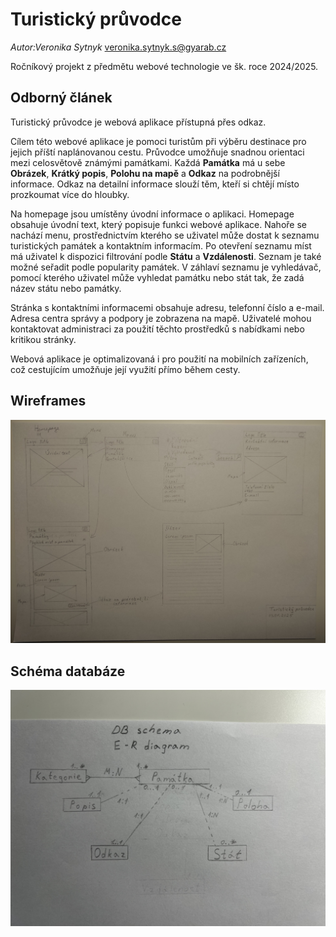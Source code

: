 # Turistický průvodce
*Autor:Veronika Sytnyk* veronika.sytnyk.s@gyarab.cz

Ročníkový projekt z předmětu webové technologie ve šk. roce 2024/2025.

## Odborný článek

Turistický průvodce je webová aplikace přístupná přes odkaz.

Cílem této webové aplikace je pomoci turistům při výběru destinace pro jejich příští naplánovanou cestu. Průvodce umožňuje snadnou orientaci mezi celosvětově známými památkami. Každá **Památka** má u sebe **Obrázek**, **Krátký popis**, **Polohu na mapě** a **Odkaz** na podrobnější informace. Odkaz na detailní informace slouží těm, kteří si chtějí místo prozkoumat více do hloubky.

Na homepage jsou umístěny úvodní informace o aplikaci. Homepage obsahuje úvodní text, který popisuje funkci webové aplikace. Nahoře se nachází menu, prostřednictvím kterého se uživatel může dostat k seznamu turistických památek a kontaktním informacím. Po otevření seznamu míst má uživatel k dispozici filtrování podle **Státu** a **Vzdálenosti**. Seznam je také možné seřadit podle popularity památek. V záhlaví seznamu je vyhledávač, pomocí kterého uživatel může vyhledat památku nebo stát tak, že zadá název státu nebo památky.

Stránka s kontaktními informacemi obsahuje adresu, telefonní číslo a e-mail. Adresa centra správy a podpory je zobrazena na mapě. Uživatelé mohou kontaktovat administraci za použití těchto prostředků s nabídkami nebo kritikou stránky.

Webová aplikace je optimalizovaná i pro použití na mobilních zařízeních, což cestujícím umožňuje její využití přímo během cesty.
## Wireframes 
![Turisticky_pruvodce_wireframes](./Turisticky_pruvodce_wireframes.jpg)

## Schéma databáze
![DB_schema](./DB_schema.JPG)
